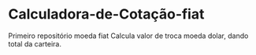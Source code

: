 # Calculadora-de-Cotação-fiat
Primeiro repositório moeda fiat
Calcula valor de troca moeda dolar, dando total da carteira.

